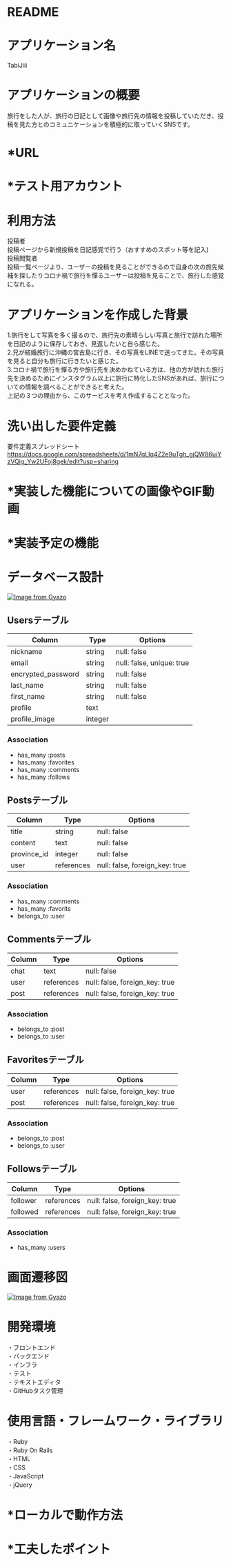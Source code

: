 # README
#  アプリケーション名
TabiJiii
#  アプリケーションの概要
旅行をした人が、旅行の日記として画像や旅行先の情報を投稿していただき、投稿を見た方とのコミュニケーションを積極的に取っていくSNSです。
#  *URL

#  *テスト用アカウント

#  利用方法
投稿者  
投稿ページから新規投稿を日記感覚で行う（おすすめのスポット等を記入)  
投稿閲覧者  
投稿一覧ページより、ユーザーの投稿を見ることができるので自身の次の旅先候補を探したりコロナ禍で旅行を憚るユーザーは投稿を見ることで、旅行した感覚になれる。
#  アプリケーションを作成した背景  
1.旅行をして写真を多く撮るので、旅行先の素晴らしい写真と旅行で訪れた場所を日記のように保存しておき、見返したいと自ら感じた。  
2.兄が結婚旅行に沖縄の宮古島に行き、その写真をLINEで送ってきた。その写真を見ると自分も旅行に行きたいと感じた。   
3.コロナ禍で旅行を憚る方や旅行先を決めかねている方は、他の方が訪れた旅行先を決めるためにインスタグラム以上に旅行に特化したSNSがあれば、旅行についての情報を調べることができると考えた。  
上記の３つの理由から、このサービスを考え作成することとなった。
#  洗い出した要件定義
要件定義スプレッドシート
https://docs.google.com/spreadsheets/d/1mN7qLIq4Z2e9uTgh_gjQW86uiYzVQig_Yw2UFoj8gek/edit?usp=sharing
#  *実装した機能についての画像やGIF動画

#  *実装予定の機能


#  データベース設計
[![Image from Gyazo](https://i.gyazo.com/7354980a86e59d6fbdbd080f0a7c661d.png)](https://gyazo.com/7354980a86e59d6fbdbd080f0a7c661d)

## Usersテーブル

| Column              | Type       | Options                        |
| ------------------- | ---------- | ------------------------------ |
| nickname            | string     | null: false                    |
| email               | string     | null: false, unique: true      |
| encrypted_password  | string     | null: false                    |
| last_name           | string     | null: false                    |
| first_name          | string     | null: false                    |
| profile             | text       |                                |
| profile_image       | integer    |                                |

### Association
- has_many :posts
- has_many :favorites
- has_many :comments
- has_many :follows

## Postsテーブル

| Column       | Type       | Options                        |
| ------------ | ---------- | ------------------------------ |
| title        | string     | null: false                    |
| content      | text       | null: false                    |
| province_id  | integer    | null: false                    |
| user         | references | null: false, foreign_key: true |

### Association
- has_many :comments
- has_many :favorits
- belongs_to :user

## Commentsテーブル

| Column     | Type       | Options                        |
| ---------- | ---------- | ------------------------------ |
| chat       | text       | null: false                    |
| user       | references | null: false, foreign_key: true |
| post       | references | null: false, foreign_key: true |

### Association
- belongs_to :post
- belongs_to :user

## Favoritesテーブル

| Column      | Type       | Options                        |
| ----------- | ---------- | ------------------------------ |
| user        | references | null: false, foreign_key: true |
| post        | references | null: false, foreign_key: true |

### Association
- belongs_to :post
- belongs_to :user


## Followsテーブル

| Column      | Type       | Options                        |
| ----------- | ---------- | ------------------------------ |
| follower    | references | null: false, foreign_key: true |
| followed    | references | null: false, foreign_key: true |

### Association
- has_many :users


#  画面遷移図
[![Image from Gyazo](https://i.gyazo.com/1e7d8e3e973795a4c80abbd862fef81f.png)](https://gyazo.com/1e7d8e3e973795a4c80abbd862fef81f)
#  開発環境
・フロントエンド  
・バックエンド  
・インフラ  
・テスト  
・テキストエディタ  
・GitHubタスク管理  
#  使用言語・フレームワーク・ライブラリ
・Ruby  
・Ruby On Rails  
・HTML  
・CSS  
・JavaScript  
・jQuery
#  *ローカルで動作方法

#  *工夫したポイント
